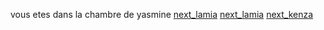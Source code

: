 vous etes dans la chambre de yasmine
[next_lamia](foretdestechmed.md)
[next_lamia](salledescristaux.md)
[next_kenza](foretdestechmed.md)

